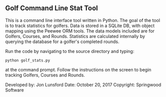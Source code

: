 ## Golf Command Line Stat Tool

This is a command line interface tool written in Python.  The goal of the tool is to track statistics for
golfers.  Data is stored in a SQLite DB, with object mapping using the Peewee ORM tools.  The data models included are for Golfers, Courses, and Rounds.  Statistics are calculated internally by querying the database for a golfer's completed
rounds.

Run the code by navigating to the source directory and typing:

	python golf_stats.py
	
at the command prompt.  Follow the instructions on the screen to begin tracking Golfers, Courses and Rounds.


Developed by:  Jon Lunsford
Date:  October 20, 2017
Copyright:  Springwood Software

